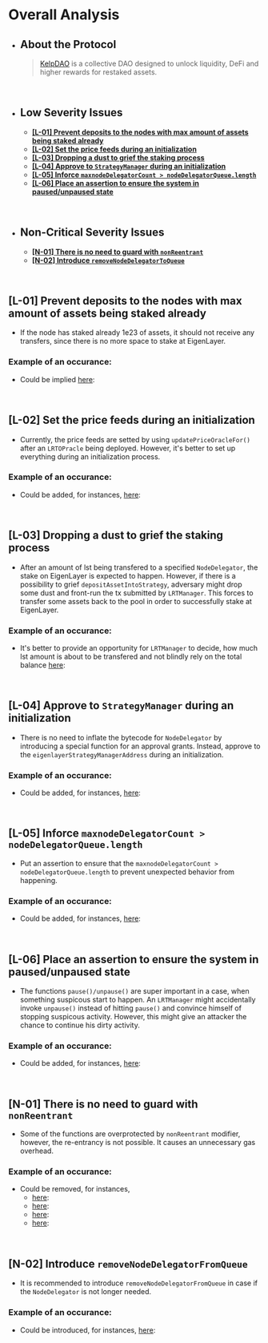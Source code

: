 # Overall Analysis
* ## About the Protocol
  > [KelpDAO](https://twitter.com/KelpDAO) is a collective DAO designed to unlock liquidity, DeFi and higher rewards for restaked assets.

</br>

* ## Low Severity Issues
  * **[[L-01] Prevent deposits to the nodes with max amount of assets being staked already](#l-01-prevent-deposits-to-the-nodes-with-max-amount-of-assets-being-staked-already)**
  * **[[L-02] Set the price feeds during an initialization](#l-02-set-the-price-feeds-during-an-initialization)**
  * **[[L-03] Dropping a dust to grief the staking process](#l-03-dropping-a-dust-to-grief-the-staking-process)**
  * **[[L-04] Approve to `StrategyManager` during an initialization](#l-04-approve-to-strategymanager-during-an-initialization)**
  * **[[L-05] Inforce `maxnodeDelegatorCount > nodeDelegatorQueue.length`](#l-05-inforce-maxnodedelegatorcount--nodedelegatorqueuelength)**
  * **[[L-06] Place an assertion to ensure the system in paused/unpaused state](#l-06-place-an-assertion-to-ensure-the-system-in-pausedunpaused-state)**

</br>

* ## Non-Critical Severity Issues
  * **[[N-01] There is no need to guard with `nonReentrant`](#n-01-there-is-no-need-to-guard-with-nonreentrant)**
  * **[[N-02] Introduce `removeNodeDelegatorToQueue`](#n-02-introduce-removenodedelegatorfromqueue)**

</br>

## **[L-01] Prevent deposits to the nodes with max amount of assets being staked already**<a name="L-01"></a>

- If the node has staked already 1e23 of assets, it should not receive any transfers, since there is no more space to stake at EigenLayer.

### **Example of an occurance:**

- Could be implied [here](https://github.com/code-423n4/2023-11-kelp/blob/main/src/LRTDepositPool.sol#L183-L197):


</br>

## **[L-02] Set the price feeds during an initialization**<a name="L-02"></a>

- Currently, the price feeds are setted by using `updatePriceOracleFor()` after an `LRTOPracle` being deployed. However, it's better to set up everything during an initialization process.

### **Example of an occurance:**

- Could be added, for instances, [here](https://github.com/code-423n4/2023-11-kelp/blob/main/src/LRTOracle.sol#L29-L35):


</br>

## **[L-03] Dropping a dust to grief the staking process**<a name="L-03"></a>
- After an amount of lst being transfered to a specified `NodeDelegator`, the stake on EigenLayer is expected to happen. However, if there is a possibility to grief `depositAssetIntoStrategy`, adversary might drop some dust and front-run the tx submitted by `LRTManager`. This forces to transfer some assets back to the pool in order to successfully stake at EigenLayer.
  
### **Example of an occurance:**

- It's better to provide an opportunity for `LRTManager` to decide, how much lst amount is about to be transfered and not blindly rely on the total balance [here](https://github.com/code-423n4/2023-11-kelp/blob/main/src/NodeDelegator.sol#L63):

</br>

## **[L-04] Approve to `StrategyManager` during an initialization**<a name="L-04"></a>
- There is no need to inflate the bytecode for `NodeDelegator` by introducing a special function for an approval grants. Instead, approve to the `eigenlayerStrategyManagerAddress` during an initialization.
  
### **Example of an occurance:**

-  Could be added, for instances, [here](https://github.com/code-423n4/2023-11-kelp/blob/main/src/LRTOracle.sol#L29-L35):

</br>

## **[L-05] Inforce `maxnodeDelegatorCount > nodeDelegatorQueue.length`**<a name="L-05"></a>
- Put an assertion to ensure that the `maxnodeDelegatorCount > nodeDelegatorQueue.length` to prevent unexpected behavior from happening. 
  
### **Example of an occurance:**

-  Could be added, for instances, [here](https://github.com/code-423n4/2023-11-kelp/blob/main/src/LRTDepositPool.sol#L202-L205):

</br>

## **[L-06] Place an assertion to ensure the system in paused/unpaused state**<a name="L-06"></a>
- The functions `pause()/unpause()` are super important in a case, when something suspicous start to happen. An `LRTManager` might accidentally invoke `unpause()` instead of hitting `pause()` and convince himself of stopping suspicous activity. However, this might give an attacker the chance to continue his dirty activity.
  
### **Example of an occurance:**

-  Could be added, for instances, [here](https://github.com/code-423n4/2023-11-kelp/blob/main/src/LRTDepositPool.sol#L208-L215):

</br>

## **[N-01] There is no need to guard with `nonReentrant`**<a name="N-01"></a>
- Some of the functions are overprotected by `nonReentrant` modifier, however, the re-entrancy is not possible. It causes an unnecessary gas overhead. 
  

### **Example of an occurance:**

-  Could be removed, for instances,
   -   [here](https://github.com/code-423n4/2023-11-kelp/blob/main/src/LRTDepositPool.sol#L189):
   -   [here](https://github.com/code-423n4/2023-11-kelp/blob/main/src/LRTDepositPool.sol#L125):
   -   [here](https://github.com/code-423n4/2023-11-kelp/blob/main/src/NodeDelegator.sol#L55):
   -   [here](https://github.com/code-423n4/2023-11-kelp/blob/main/src/NodeDelegator.sol#L80):


</br>

## **[N-02] Introduce `removeNodeDelegatorFromQueue`**<a name="N-02"></a>
- It is recommended to introduce `removeNodeDelegatorFromQueue` in case if the `NodeDelegator` is not longer needed.
  

### **Example of an occurance:**

-  Could be introduced, for instances, [here](https://github.com/code-423n4/2023-11-kelp/blob/main/src/LRTDepositPool.sol#L158):

</br>